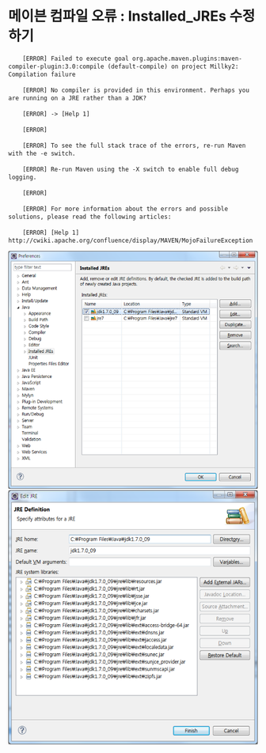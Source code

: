 
# 메이븐 컴파일 오류 : Installed_JREs 수정하기

        [ERROR] Failed to execute goal org.apache.maven.plugins:maven-compiler-plugin:3.0:compile (default-compile) on project Millky2: Compilation failure

        [ERROR] No compiler is provided in this environment. Perhaps you are running on a JRE rather than a JDK?

        [ERROR] -> [Help 1]

        [ERROR] 

        [ERROR] To see the full stack trace of the errors, re-run Maven with the -e switch.

        [ERROR] Re-run Maven using the -X switch to enable full debug logging.

        [ERROR] 

        [ERROR] For more information about the errors and possible solutions, please read the following articles:

        [ERROR] [Help 1] http://cwiki.apache.org/confluence/display/MAVEN/MojoFailureException
        
        
![1](./1.png)
![2](./2.png)
